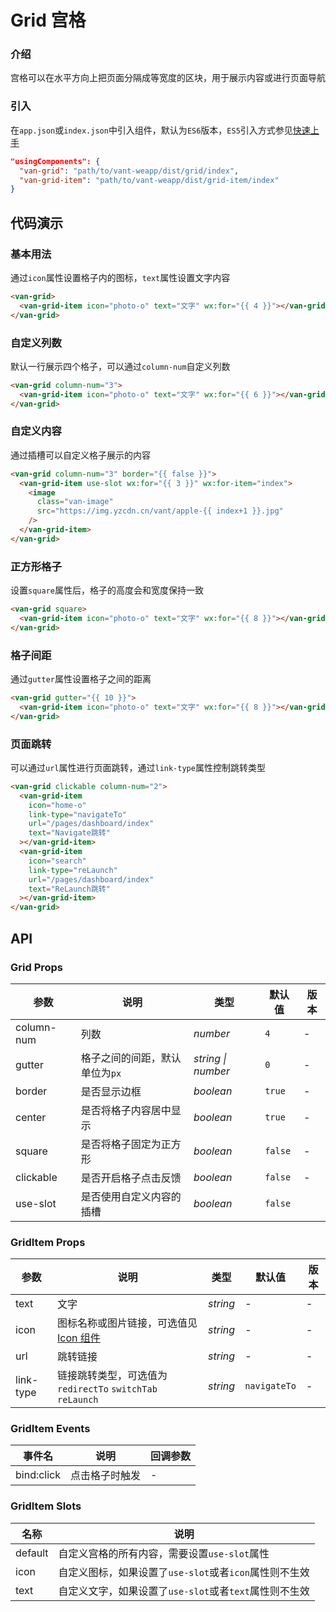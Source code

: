 # Grid 宫格

### 介绍

宫格可以在水平方向上把页面分隔成等宽度的区块，用于展示内容或进行页面导航

### 引入

在`app.json`或`index.json`中引入组件，默认为`ES6`版本，`ES5`引入方式参见[快速上手](#/quickstart)

```json
"usingComponents": {
  "van-grid": "path/to/vant-weapp/dist/grid/index",
  "van-grid-item": "path/to/vant-weapp/dist/grid-item/index"
}
```

## 代码演示

### 基本用法

通过`icon`属性设置格子内的图标，`text`属性设置文字内容

```html
<van-grid>
  <van-grid-item icon="photo-o" text="文字" wx:for="{{ 4 }}"></van-grid-item>
</van-grid>
```

### 自定义列数

默认一行展示四个格子，可以通过`column-num`自定义列数

```html
<van-grid column-num="3">
  <van-grid-item icon="photo-o" text="文字" wx:for="{{ 6 }}"></van-grid-item>
</van-grid>
```

### 自定义内容

通过插槽可以自定义格子展示的内容

```html
<van-grid column-num="3" border="{{ false }}">
  <van-grid-item use-slot wx:for="{{ 3 }}" wx:for-item="index">
    <image
      class="van-image"
      src="https://img.yzcdn.cn/vant/apple-{{ index+1 }}.jpg"
    />
  </van-grid-item>
</van-grid>
```

### 正方形格子

设置`square`属性后，格子的高度会和宽度保持一致

```html
<van-grid square>
  <van-grid-item icon="photo-o" text="文字" wx:for="{{ 8 }}"></van-grid-item>
</van-grid>
```

### 格子间距

通过`gutter`属性设置格子之间的距离

```html
<van-grid gutter="{{ 10 }}">
  <van-grid-item icon="photo-o" text="文字" wx:for="{{ 8 }}"></van-grid-item>
</van-grid>
```

### 页面跳转

可以通过`url`属性进行页面跳转，通过`link-type`属性控制跳转类型

```html
<van-grid clickable column-num="2">
  <van-grid-item
    icon="home-o"
    link-type="navigateTo"
    url="/pages/dashboard/index"
    text="Navigate跳转"
  ></van-grid-item>
  <van-grid-item
    icon="search"
    link-type="reLaunch"
    url="/pages/dashboard/index"
    text="ReLaunch跳转"
  ></van-grid-item>
</van-grid>
```

## API

### Grid Props

| 参数       | 说明                           | 类型               | 默认值  | 版本 |
| ---------- | ------------------------------ | ------------------ | ------- | ---- |
| column-num | 列数                           | *number*           | `4`     | -    |
| gutter     | 格子之间的间距，默认单位为`px` | *string \| number* | `0`     | -    |
| border     | 是否显示边框                   | *boolean*          | `true`  | -    |
| center     | 是否将格子内容居中显示         | *boolean*          | `true`  | -    |
| square     | 是否将格子固定为正方形         | *boolean*          | `false` | -    |
| clickable  | 是否开启格子点击反馈           | *boolean*          | `false` | -    |
| use-slot | 是否使用自定义内容的插槽         | *boolean*          | `false` |

### GridItem Props

| 参数      | 说明                                                       | 类型     | 默认值       | 版本 |
| --------- | ---------------------------------------------------------- | -------- | ------------ | ---- |
| text      | 文字                                                       | *string* | -            | -    |
| icon      | 图标名称或图片链接，可选值见 [Icon 组件](/#/icon)                     | *string* | -            | -    |
| url       | 跳转链接                                                   | *string* | -            | -    |
| link-type | 链接跳转类型，可选值为 `redirectTo` `switchTab` `reLaunch` | *string* | `navigateTo` | -    |

### GridItem Events

| 事件名     | 说明           | 回调参数 |
| ---------- | -------------- | -------- |
| bind:click | 点击格子时触发 | -        |

### GridItem Slots

| 名称    | 说明                                                 |
| ------- | ---------------------------------------------------- |
| default | 自定义宫格的所有内容，需要设置`use-slot`属性         |
| icon    | 自定义图标，如果设置了`use-slot`或者`icon`属性则不生效 |
| text    | 自定义文字，如果设置了`use-slot`或者`text`属性则不生效 |
